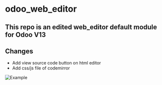 # odoo_web_editor

## This repo is an edited web_editor default module for Odoo V13

## Changes

- Add view source code button on html editor
- Add css/js file of codemirror

![Example](https://content.screencast.com/users/aa6803/folders/Snagit/media/0c23c932-8f60-417c-b5da-4460206a1820/06.20.2020-00.29.png)
